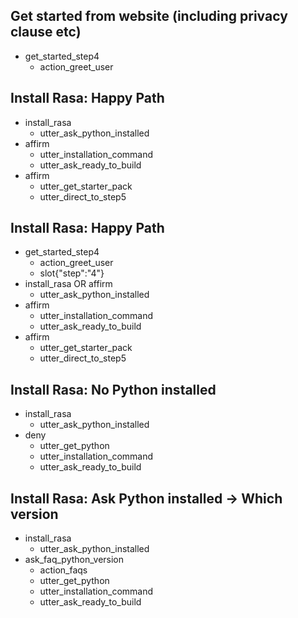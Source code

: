 ## Get started from website (including privacy clause etc)
* get_started_step4
    - action_greet_user

## Install Rasa: Happy Path
* install_rasa
    - utter_ask_python_installed
* affirm
    - utter_installation_command
    - utter_ask_ready_to_build
* affirm
    - utter_get_starter_pack
    - utter_direct_to_step5

## Install Rasa: Happy Path
* get_started_step4
    - action_greet_user
    - slot{"step":"4"}
* install_rasa OR affirm
    - utter_ask_python_installed
* affirm
    - utter_installation_command
    - utter_ask_ready_to_build
* affirm
    - utter_get_starter_pack
    - utter_direct_to_step5

## Install Rasa: No Python installed
* install_rasa
    - utter_ask_python_installed
* deny
    - utter_get_python
    - utter_installation_command
    - utter_ask_ready_to_build

## Install Rasa: Ask Python installed -> Which version
* install_rasa
    - utter_ask_python_installed
* ask_faq_python_version
    - action_faqs
    - utter_get_python
    - utter_installation_command
    - utter_ask_ready_to_build



